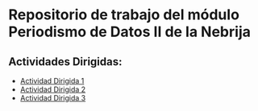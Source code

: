 # Repositorio de trabajo del módulo Periodismo de Datos II de la Nebrija

## Actividades Dirigidas:

  - [Actividad Dirigida 1](AD1.md)
  - [Actividad Dirigida 2](AD2.md)
  - [Actividad Dirigida 3](AD3.md)



